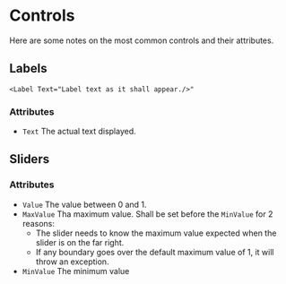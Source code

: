 Controls
========

Here are some notes on the most common controls and their attributes.

## Labels
`<Label Text="Label text as it shall appear./>"`

### Attributes
- `Text` The actual text displayed.


## Sliders

### Attributes
- `Value` The value between 0 and 1.
- `MaxValue` Tha maximum value. Shall be set before the `MinValue` for 2 reasons:
  - The slider needs to know the maximum value expected when the slider is on the far right.
  - If any boundary goes over the default maximum value of 1, it will throw an exception.
- `MinValue` The minimum value